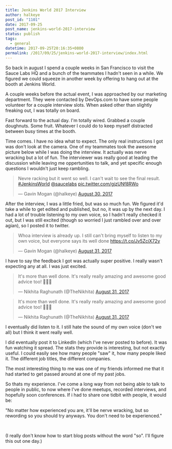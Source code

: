 ```yaml
---
title: Jenkins World 2017 Interview
author: halkeye
post_id: "1101"
date: 2017-09-25
post_name: jenkins-world-2017-interview
status: publish
tags:
  - general
datetime: 2017-09-25T20:16:35+0800
permalink: /2017/09/25/jenkins-world-2017-interview/index.html
---
```


So back in august I spend a couple weeks in San Francisco to visit the Sauce Labs HQ and a bunch of the teammates I hadn't seen in a while. We figured we could squeeze in another week by offering to hang out at the booth at Jenkins World.

A couple weeks before the actual event, I was approached by our marketing department. They were contacted by DevOps.com to have some people volunteer for a couple interview slots. When asked other than slightly freaking out, I was totally on board.

Fast forward to the actual day. I'm totally wired. Grabbed a couple doughnuts. Some fruit. Whatever I could do to keep myself distracted between busy times at the booth.

Time comes. I have no idea what to expect. The only real instructions I got was don't look at the camera. One of my teammates took the awesome picture below while I was doing the interview. It actually was nerve wracking but a lot of fun. The interviewer was really good at leading the discussion while leaving me oppertunities to talk, and yet specific enough questions I wouldn't just keep rambling.

<blockquote class="twitter-tweet" data-lang="en"><p lang="en" dir="ltr">Nevre racking but it went so well. I can&#39;t wait to see the final result. <a href="https://twitter.com/hashtag/JenkinsWorld?src=hash&amp;ref_src=twsrc%5Etfw">#JenkinsWorld</a> <a href="https://twitter.com/saucelabs?ref_src=twsrc%5Etfw">@saucelabs</a> <a href="https://t.co/gjzUNf8RWo">pic.twitter.com/gjzUNf8RWo</a></p>&mdash; Gavin Mogan (@halkeye) <a href="https://twitter.com/halkeye/status/902987709609680897?ref_src=twsrc%5Etfw">August 30, 2017</a></blockquote>

After the interview, I was a little fried, but was so much fun. We figured it'd take a while to get edited and published, but no, it was up by the next day. I had a lot of trouble listening to my own voice, so I hadn't really checked it out, but I was still excited (though so worried I just rambled over and over agian), so I posted it to twitter.

<blockquote class="twitter-tweet" data-lang="en"><p lang="en" dir="ltr">Whoa interview is already up. I still can&#39;t bring myself to listen to my own voice, but everyone says its well done <a href="https://t.co/Jv5ZciX72y">https://t.co/Jv5ZciX72y</a></p>&mdash; Gavin Mogan (@halkeye) <a href="https://twitter.com/halkeye/status/903366982040354816?ref_src=twsrc%5Etfw">August 31, 2017</a></blockquote>

I have to say the feedback I got was actually super positive. I really wasn't expecting any at all. I was just excited.

<blockquote class="twitter-tweet" data-lang="en"><p lang="en" dir="ltr">It&#39;s more than well done. It&#39;s really really amazing and awesome good advice too! 🎉🎉🎉</p>&mdash; Nikhita Raghunath (@TheNikhita) <a href="https://twitter.com/TheNikhita/status/903375644284858369?ref_src=twsrc%5Etfw">August 31, 2017</a></blockquote>

<blockquote class="twitter-tweet" data-lang="en"><p lang="en" dir="ltr">It&#39;s more than well done. It&#39;s really really amazing and awesome good advice too! 🎉🎉🎉</p>&mdash; Nikhita Raghunath (@TheNikhita) <a href="https://twitter.com/TheNikhita/status/903375644284858369?ref_src=twsrc%5Etfw">August 31, 2017</a></blockquote>

I eventually did listen to it. I still hate the sound of my own voice (don't we all) but I think it went really well.

I did eventually post it to LinkedIn (which I've never posted to before). It was fun watching it spread. The stats they provide is interesting, but not exactly useful. I could easily see how many people "saw" it, how many people liked it. The different job titles, the different companies.

The most interesting thing to me was one of my friends informed me that it had started to get passed around at one of my past jobs.

So thats my experience. I've come a long way from not being able to talk to people in public, to now where I've done meetups, recorded interviews, and hopefully soon conferences. If i had to share one tidbit with people, it would be:



"No matter how experienced you are, it'll be nerve wracking, but so rewording so you should try anyways. You don't need to be experienced."



 

(I really don't know how to start blog posts without the word "so". I'll figure this out one day.)
